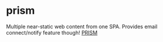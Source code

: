 # prism
Multiple near-static web content from one SPA.
Provides email connect/notify feature though!
[PRISM](https://prismat.herokuapp.com/)


